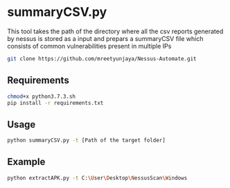 # summaryCSV.py
This tool takes the path of the directory where all the csv reports generated by nessus is stored as a input and prepars a summaryCSV file which consists of common vulnerabilities present in multiple IPs

```bash
git clone https://github.com/mreetyunjaya/Nessus-Automate.git
```

## Requirements
```bash
chmod+x python3.7.3.sh
pip install -r requirements.txt
```

## Usage
```bash
python summaryCSV.py -t [Path of the target folder]
```

## Example
```bash
python extractAPK.py -t C:\User\Desktop\NessusScan\Windows
```
